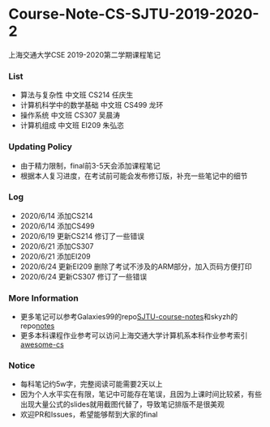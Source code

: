 # Course-Note-CS-SJTU-2019-2020-2
上海交通大学CSE 2019-2020第二学期课程笔记

### List
* 算法与复杂性 中文班 CS214 任庆生
* 计算机科学中的数学基础 中文班 CS499 龙环
* 操作系统 中文班 CS307 吴晨涛
* 计算机组成 中文班 EI209 朱弘恣

### Updating Policy
* 由于精力限制，final前3-5天会添加课程笔记
* 根据本人复习进度，在考试前可能会发布修订版，补充一些笔记中的细节

### Log
* 2020/6/14 添加CS214
* 2020/6/14 添加CS499
* 2020/6/19 更新CS214 修订了一些错误
* 2020/6/21 添加CS307
* 2020/6/21 添加EI209
* 2020/6/24 更新EI209 删除了考试不涉及的ARM部分，加入页码方便打印
* 2020/6/24 更新CS307 修订了一些错误

### More Information
* 更多笔记可以参考Galaxies99的repo[SJTU-course-notes](https://github.com/Galaxies99/SJTU-course-notes)和skyzh的repo[notes](https://github.com/skyzh/notes)
* 更多本科课程作业参考可以访问上海交通大学计算机系本科作业参考索引[awesome-cs](https://github.com/SJTU-CSE/awesome-cs)

### Notice
* 每科笔记约5w字，完整阅读可能需要2天以上
* 因为个人水平实在有限，笔记中可能存在笔误，且因为上课时间比较紧，有些出现大量公式的slides就用截图代替了，导致笔记排版不是很美观
* 欢迎PR和Issues，希望能够帮到大家的final
